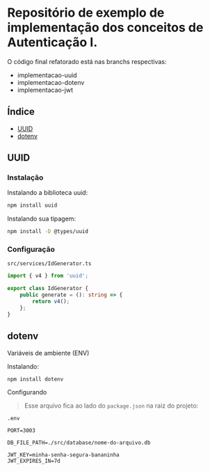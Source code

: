 # Repositório de exemplo de implementação dos conceitos de Autenticação I.

O código final refatorado está nas branchs respectivas:

-   implementacao-uuid
-   implementacao-dotenv
-   implementacao-jwt

## Índice

-   [UUID](#uuid)
-   [dotenv](#dotenv)

## UUID

### Instalação

Instalando a biblioteca uuid:

```bash
npm install uuid
```

Instalando sua tipagem:

```bash
npm install -D @types/uuid
```

### Configuração

`src/services/IdGenerator.ts`

```ts
import { v4 } from 'uuid';

export class IdGenerator {
    public generate = (): string => {
        return v4();
    };
}
```

## dotenv

Variáveis de ambiente (ENV)

Instalando:

```bash
npm install dotenv
```

Configurando

> Esse arquivo fica ao lado do `package.json` na raiz do projeto:

`.env`

```
PORT=3003

DB_FILE_PATH=./src/database/nome-do-arquivo.db

JWT_KEY=minha-senha-segura-bananinha
JWT_EXPIRES_IN=7d
```